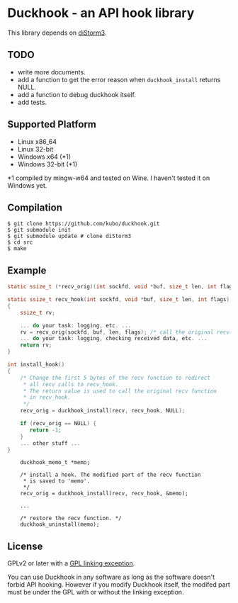 Duckhook - an API hook library
==============================

This library depends on [diStorm3][].

TODO
----

* write more documents.
* add a function to get the error reason when `duckhook_install` returns NULL.
* add a function to debug duckhook itself.
* add tests.

Supported Platform
-----------------

* Linux x86_64
* Linux 32-bit
* Windows x64 (*1)
* Windows 32-bit (*1)

*1 compiled by mingw-w64 and tested on Wine. I haven't tested it on Windows yet.

Compilation
-----------

```shell
$ git clone https://github.com/kubo/duckhook.git
$ git submodule init
$ git submodule update # clone diStorm3
$ cd src
$ make
```

Example
-------

```c
static ssize_t (*recv_orig)(int sockfd, void *buf, size_t len, int flags);

static ssize_t recv_hook(int sockfd, void *buf, size_t len, int flags);
{
    ssize_t rv;

    ... do your task: logging, etc. ...
    rv = recv_orig(sockfd, buf, len, flags); /* call the original recv(). */
    ... do your task: logging, checking received data, etc. ...
    return rv;
}

int install_hook()
{
    /* Change the first 5 bytes of the recv function to redirect
     * all recv calls to recv_hook.
     * The return value is used to call the original recv function
     * in recv_hook.
     */
    recv_orig = duckhook_install(recv, recv_hook, NULL);

    if (recv_orig == NULL) {
       return -1;
    }
    ... other stuff ...
}

```

```
    duckhook_memo_t *memo;

    /* install a hook. The modified part of the recv function
     * is saved to 'memo'.
     */
    recv_orig = duckhook_install(recv, recv_hook, &memo);

    ...

    /* restore the recv function. */
    duckhook_uninstall(memo);

```

License
-------

GPLv2 or later with a [GPL linking exception][].

You can use Duckhook in any software as long as the software
doesn't forbid API hooking. However if you modify Duckhook
itself, the modifed part must be under the GPL with or without
the linking exception.

[GPL linking exception]: https://en.wikipedia.org/wiki/GPL_linking_exception
[diStorm3]: https://github.com/gdabah/distorm/
